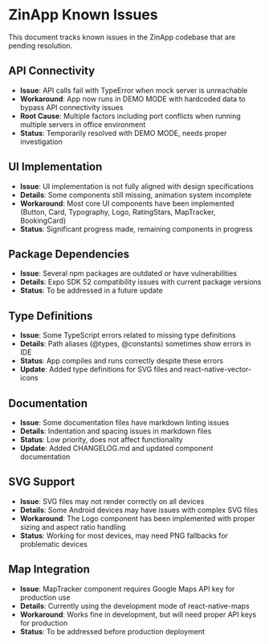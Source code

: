 # ZinApp Known Issues

This document tracks known issues in the ZinApp codebase that are pending resolution.

## API Connectivity

- **Issue**: API calls fail with TypeError when mock server is unreachable
- **Workaround**: App now runs in DEMO MODE with hardcoded data to bypass API connectivity issues
- **Root Cause**: Multiple factors including port conflicts when running multiple servers in office environment
- **Status**: Temporarily resolved with DEMO MODE, needs proper investigation

## UI Implementation

- **Issue**: UI implementation is not fully aligned with design specifications
- **Details**: Some components still missing, animation system incomplete
- **Workaround**: Most core UI components have been implemented (Button, Card, Typography, Logo, RatingStars, MapTracker, BookingCard)
- **Status**: Significant progress made, remaining components in progress

## Package Dependencies

- **Issue**: Several npm packages are outdated or have vulnerabilities
- **Details**: Expo SDK 52 compatibility issues with current package versions
- **Status**: To be addressed in a future update

## Type Definitions

- **Issue**: Some TypeScript errors related to missing type definitions
- **Details**: Path aliases (@types, @constants) sometimes show errors in IDE
- **Status**: App compiles and runs correctly despite these errors
- **Update**: Added type definitions for SVG files and react-native-vector-icons

## Documentation

- **Issue**: Some documentation files have markdown linting issues
- **Details**: Indentation and spacing issues in markdown files
- **Status**: Low priority, does not affect functionality
- **Update**: Added CHANGELOG.md and updated component documentation

## SVG Support

- **Issue**: SVG files may not render correctly on all devices
- **Details**: Some Android devices may have issues with complex SVG files
- **Workaround**: The Logo component has been implemented with proper sizing and aspect ratio handling
- **Status**: Working for most devices, may need PNG fallbacks for problematic devices

## Map Integration

- **Issue**: MapTracker component requires Google Maps API key for production use
- **Details**: Currently using the development mode of react-native-maps
- **Workaround**: Works fine in development, but will need proper API keys for production
- **Status**: To be addressed before production deployment
